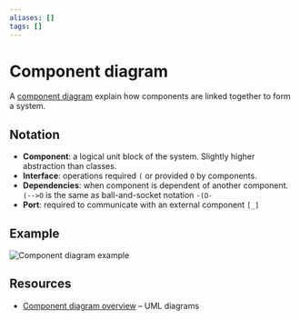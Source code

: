 ```yaml
---
aliases: []
tags: []
---
```


# Component diagram

A [component diagram](https://wikipedia.org/wiki/component_diagram) explain how components are linked together to form a system.

## Notation

- **Component**: a logical unit block of the system. Slightly higher abstraction than classes.
- **Interface**: operations required `(` or provided `O` by components.
- **Dependencies**: when component is dependent of another component. `(-->O`  is the same as ball-and-socket notation `-(O-`
- **Port**: required to communicate with an external component `[_]` 

## Example

![Component diagram example](https://www.uml-diagrams.org/component-diagrams/component-diagram-overview.png)

## Resources

- [Component diagram overview](https://www.uml-diagrams.org/component-diagrams.html) – UML diagrams